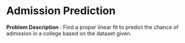 # Admission Prediction

**Problem Description** : Find a proper linear fit to predict the chance of admission in a college based on the dataset given. 

